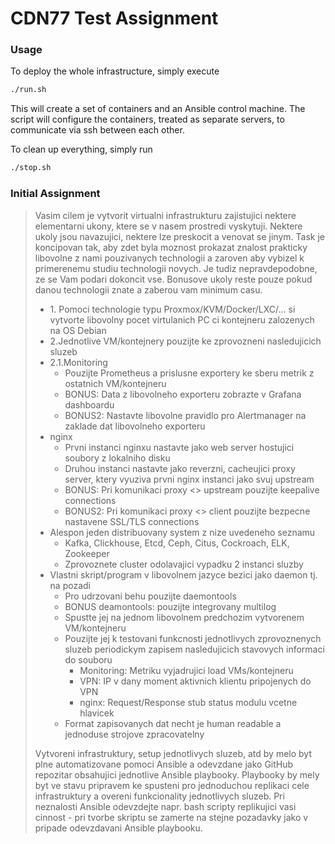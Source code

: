 # CDN77 Test Assignment

### Usage
To deploy the whole infrastructure, simply execute
```bash
./run.sh
```

This will create a set of containers and an Ansible control machine.
The script will configure the containers, treated as separate servers, to communicate via ssh between each other.

To clean up everything, simply run
```bash
./stop.sh
```

### Initial Assignment

> Vasim cilem je vytvorit virtualni infrastrukturu zajistujici nektere elementarni ukony, ktere se v nasem prostredi vyskytuji. Nektere ukoly jsou navazujici, nektere lze preskocit a venovat se jinym. Task je koncipovan tak, aby zdet byla moznost prokazat znalost prakticky libovolne z nami pouzivanych technologii a zaroven aby vybizel k primerenemu studiu technologii novych. Je tudiz nepravdepodobne, ze se Vam podari dokoncit vse. Bonusove ukoly reste pouze pokud danou technologii znate a zaberou vam minimum casu.
>
>- 1\. Pomoci technologie typu Proxmox/KVM/Docker/LXC/… si vytvorte libovolny pocet virtulanich PC ci kontejneru zalozenych na OS Debian
>- 2\.Jednotlive VM/kontejnery pouzijte ke zprovozneni nasledujicich sluzeb
>  - 2.1\.Monitoring
>    - Pouzijte Prometheus a prislusne exportery ke sberu metrik z ostatnich VM/kontejneru
>    - BONUS: Data z libovolneho exporteru zobrazte v Grafana dashboardu
>    - BONUS2: Nastavte libovolne pravidlo pro Alertmanager na zaklade dat libovolneho exporteru
>  - nginx
>    - Prvni instanci nginxu nastavte jako web server hostujici soubory z lokalniho disku
>    - Druhou instanci nastavte jako reverzni, cacheujici proxy server, ktery vyuziva prvni nginx instanci jako svuj upstream
>    - BONUS: Pri komunikaci proxy <> upstream pouzijte keepalive connections
>    - BONUS2: Pri komunikaci proxy <> client pouzijte bezpecne nastavene SSL/TLS connections
>  - Alespon jeden distribuovany system z nize uvedeneho seznamu
>    - Kafka, Clickhouse, Etcd, Ceph, Citus, Cockroach, ELK, Zookeeper
>    - Zprovoznete cluster odolavajici vypadku 2 instanci sluzby
>  - Vlastni skript/program v libovolnem jazyce bezici jako daemon tj. na pozadi
>    - Pro udrzovani behu pouzijte daemontools
>    - BONUS deamontools: pouzijte integrovany multilog
>    - Spustte jej na jednom libovolnem predchozim vytvorenem VM/kontejneru
>    - Pouzijte jej k testovani funkcnosti jednotlivych zprovoznenych sluzeb periodickym zapisem nasledujicich stavovych informaci do souboru
>      - Monitoring: Metriku vyjadrujici load VMs/kontejneru
>      - VPN: IP v dany moment aktivnich klientu pripojenych do VPN
>      - nginx: Request/Response stub status modulu vcetne hlavicek
>    - Format zapisovanych dat necht je human readable a jednoduse strojove zpracovatelny
>
> Vytvoreni infrastruktury, setup jednotlivych sluzeb, atd by melo byt plne automatizovane pomoci Ansible a odevzdane jako GitHub repozitar obsahujici jednotlive Ansible playbooky. Playbooky by mely byt ve stavu pripravem ke spusteni pro jednoduchou replikaci cele infrastruktury a overeni funkcionality jednotlivych sluzeb. Pri neznalosti Ansible odevzdejte napr. bash scripty replikujici vasi cinnost - pri tvorbe skriptu se zamerte na stejne pozadavky jako v pripade odevzdavani Ansible playbooku.

